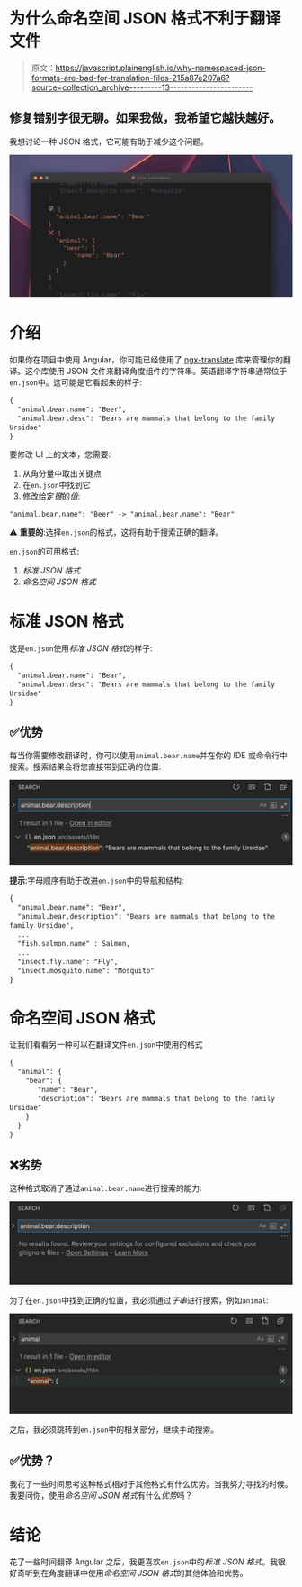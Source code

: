 # 为什么命名空间 JSON 格式不利于翻译文件

> 原文：<https://javascript.plainenglish.io/why-namespaced-json-formats-are-bad-for-translation-files-215a87e207a6?source=collection_archive---------13----------------------->

## 修复错别字很无聊。如果我做，我希望它越快越好。

我想讨论一种 JSON 格式，它可能有助于减少这个问题。

![](img/0d59a84c2d422329c4cc7627886e5393.png)

# 介绍

如果你在项目中使用 Angular，你可能已经使用了 [ngx-translate](https://github.com/ngx-translate/core) 库来管理你的翻译。这个库使用 JSON 文件来翻译角度组件的字符串。英语翻译字符串通常位于`en.json`中。这可能是它看起来的样子:

```
{
  "animal.bear.name": "Beer",
  "animal.bear.desc": "Bears are mammals that belong to the family Ursidae"
} 
```

要修改 UI 上的文本，您需要:

1.  从角分量中取出关键点
2.  在`en.json`中找到它
3.  修改给定*键*的*值*:

```
"animal.bear.name": "Beer" -> "animal.bear.name": "Bear"
```

⚠️ **重要的**:选择`en.json`的格式，这将有助于搜索正确的翻译。

`en.json`的可用格式:

1.  *标准 JSON 格式*
2.  *命名空间 JSON 格式*

# 标准 JSON 格式

这是`en.json`使用*标准 JSON 格式*的样子:

```
{
  "animal.bear.name": "Bear",
  "animal.bear.desc": "Bears are mammals that belong to the family Ursidae"
}
```

## ✅优势

每当你需要修改翻译时，你可以使用`animal.bear.name`并在你的 IDE 或命令行中搜索。搜索结果会将您直接带到正确的位置:

![](img/83a3391cf17e3a780889a8a56ac5da04.png)

**提示**:字母顺序有助于改进`en.json`中的导航和结构:

```
{
  "animal.bear.name": "Bear",
  "animal.bear.description": "Bears are mammals that belong to the family Ursidae",
  ...
  "fish.salmon.name" : Salmon,
  ...
  "insect.fly.name": "Fly",
  "insect.mosquito.name": "Mosquito"
}
```

# 命名空间 JSON 格式

让我们看看另一种可以在翻译文件`en.json`中使用的格式

```
{
  "animal": {
    "bear": {
       "name": "Bear",
       "description": "Bears are mammals that belong to the family Ursidae"
    }
  }
}
```

## ❌劣势

这种格式取消了通过`animal.bear.name`进行搜索的能力:

![](img/ea78fcec8178cfb2bf944fbe46fa333a.png)

为了在`en.json`中找到正确的位置，我必须通过*子串*进行搜索，例如`animal`:

![](img/03424d2e99ed3f9ee68664b41c31b3f9.png)

之后，我必须跳转到`en.json`中的相关部分，继续手动搜索。

## ✅优势？

我花了一些时间思考这种格式相对于其他格式有什么优势。当我努力寻找的时候。我要问你，使用*命名空间 JSON 格式*有什么*优势*吗？

# 结论

花了一些时间翻译 Angular 之后，我更喜欢`en.json`中的*标准 JSON 格式*。我很好奇听到在角度翻译中使用*命名空间 JSON 格式*的其他体验和优势。